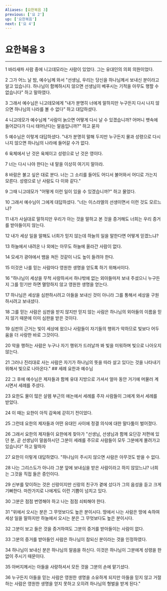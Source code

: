 ```yaml
---
Aliases: [요한복음 3]
previous: ['요 2']
up: ['요한복음']
next: ['요 4']
---
```

# 요한복음 3

***


1 바리새파 사람 중에 니고데모라는 사람이 있었다. 그는 유대인의 의회 의원이었다. 

2 그가 어느 날 밤, 예수님께 와서 "선생님, 우리는 당신을 하나님께서 보내신 분이라고 알고 있습니다. 하나님이 함께하시지 않으면 선생님이 베푸시는 기적을 아무도 행할 수 없습니다" 하고 말하였다. 

3 그래서 예수님은 니고데모에게 "내가 분명히 너에게 말하지만 누구든지 다시 나지 않으면 하나님의 나라를 볼 수 없다" 하고 대답하셨다. 

4 니고데모가 예수님께 "사람이 늙으면 어떻게 다시 날 수 있겠습니까? 어머니 뱃속에 들어갔다가 다시 태어난다는 말씀입니까?" 하고 묻자 

5 예수님은 이렇게 대답하셨다. "내가 분명히 말해 두지만 누구든지 물과 성령으로 다시 나지 않으면 하나님의 나라에 들어갈 수가 없다. 

6 육체에서 난 것은 육체이고 성령으로 난 것은 영이다. 

7 너는 다시 나야 한다는 내 말을 이상히 여기지 말아라. 

8 바람은 불고 싶은 대로 분다. 너는 그 소리를 들어도 어디서 불어와서 어디로 가는지 모른다. 성령으로 난 사람도 다 이와 같다." 

9 그때 니고데모가 "어떻게 이런 일이 있을 수 있겠습니까?" 하고 물었다. 

10 그래서 예수님이 그에게 대답하셨다. "너는 이스라엘의 선생이면서 이런 것도 모르느냐? 

11 내가 사실대로 말하지만 우리가 아는 것을 말하고 본 것을 증거해도 너희는 우리 증거를 받아들이지 않는다. 

12 내가 세상 일을 말해도 너희가 믿지 않는데 하늘의 일을 말한다면 어떻게 믿겠느냐? 

13 하늘에서 내려온 나 외에는 아무도 하늘에 올라간 사람이 없다. 

14 모세가 광야에서 뱀을 쳐든 것같이 나도 높이 들려야 한다. 

15 이것은 나를 믿는 사람마다 영원한 생명을 얻도록 하기 위해서이다. 

16 "하나님이 세상을 무척 사랑하셔서 하나밖에 없는 외아들마저 보내 주셨으니 누구든지 그를 믿기만 하면 멸망하지 않고 영원한 생명을 얻는다. 

17 하나님은 세상을 심판하시려고 아들을 보내신 것이 아니라 그를 통해서 세상을 구원하시려고 보내셨다. 

18 그를 믿는 사람은 심판을 받지 않지만 믿지 않는 사람은 하나님의 외아들의 이름을 믿지 않기 때문에 이미 심판을 받은 것이다. 

19 심판의 근거는 빛이 세상에 왔으나 사람들이 자기들의 행위가 악하므로 빛보다 어두움을 더 사랑한 바로 그것이다. 

20 악을 행하는 사람은 누구나 자기 행위가 드러날까 봐 빛을 미워하며 빛으로 나아오지 않는다. 

21 그러나 진리대로 사는 사람은 자기가 하나님의 뜻을 따라 살고 있다는 것을 나타내기 위해서 빛으로 나아온다." ## 세례 요한과 예수님 

22 그 후에 예수님은 제자들과 함께 유대 지방으로 가셔서 얼마 동안 거기에 머물러 계시면서 세례를 주셨다. 

23 요한도 물이 많은 살렘 부근의 애논에서 세례를 주자 사람들이 그에게 와서 세례를 받았다. 

24 이 때는 요한이 아직 감옥에 갇히기 전이었다. 

25 그런데 요한의 제자들과 어떤 유대인 사이에 정결 의식에 대한 말다툼이 벌어졌다. 

26 그래서 요한의 제자들이 요한에게 찾아가 "선생님, 선생님과 함께 요단강 저편에 있던 분, 곧 선생님이 말씀하시던 그분이 세례를 주므로 사람들이 모두 그분에게 몰려가고 있습니다" 하고 말하자 

27 요한이 이렇게 대답하였다. "하나님이 주시지 않으면 사람은 아무것도 받을 수 없다. 

28 나는 그리스도가 아니라 그분 앞에 보내심을 받은 사람이라고 하지 않았느냐? 너희는 그것을 직접 들은 증인이다. 

29 신부를 맞이하는 것은 신랑이지만 신랑의 친구가 곁에 섰다가 그의 음성을 듣고 크게 기뻐한다. 마찬가지로 나에게도 이런 기쁨이 넘치고 있다. 

30 그분은 점점 번영해야 하고 나는 점점 쇠퇴해야 한다. 

31 "위에서 오시는 분은 그 무엇보다도 높은 분이시다. 땅에서 나는 사람은 땅에 속하여 세상 일을 말하지만 하늘에서 오시는 분은 그 무엇보다도 높은 분이시다. 

32 그분이 보고 들은 것을 증거하여도 그분의 증거를 받아들이는 사람이 없다. 

33 그분의 증거를 받아들인 사람은 하나님이 참되신 분이라는 것을 인정하였다. 

34 하나님이 보내신 분은 하나님의 말씀을 하신다. 이것은 하나님이 그분에게 성령을 한없이 주시기 때문이다. 

35 아버지께서는 아들을 사랑하셔서 모든 것을 그분의 손에 맡기셨다. 

36 누구든지 아들을 믿는 사람은 영원한 생명을 소유하게 되지만 아들을 믿지 않고 거절하는 사람은 영원한 생명을 얻지 못하고 오히려 하나님의 형벌을 받게 된다."
